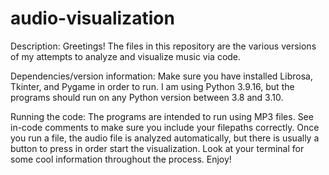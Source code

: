 # audio-visualization

Description:
Greetings! The files in this repository are the various versions of my attempts to analyze and visualize music via code.

Dependencies/version information:
Make sure you have installed Librosa, Tkinter, and Pygame in order to run. I am using Python 3.9.16, but the programs should run on any Python version between 3.8 and 3.10. 

Running the code:
The programs are intended to run using MP3 files. See in-code comments to make sure you include your filepaths correctly. Once you run a file, the audio file is analyzed automatically, but there is usually a button to press in order start the visualization. Look at your terminal for some cool information throughout the process. Enjoy!
